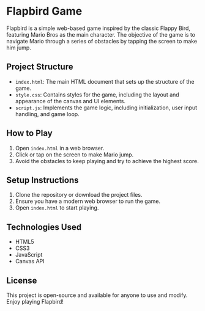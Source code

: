 # Flapbird Game

Flapbird is a simple web-based game inspired by the classic Flappy Bird, featuring Mario Bros as the main character. The objective of the game is to navigate Mario through a series of obstacles by tapping the screen to make him jump.

## Project Structure

- `index.html`: The main HTML document that sets up the structure of the game.
- `style.css`: Contains styles for the game, including the layout and appearance of the canvas and UI elements.
- `script.js`: Implements the game logic, including initialization, user input handling, and game loop.

## How to Play

1. Open `index.html` in a web browser.
2. Click or tap on the screen to make Mario jump.
3. Avoid the obstacles to keep playing and try to achieve the highest score.

## Setup Instructions

1. Clone the repository or download the project files.
2. Ensure you have a modern web browser to run the game.
3. Open `index.html` to start playing.

## Technologies Used

- HTML5
- CSS3
- JavaScript
- Canvas API

## License

This project is open-source and available for anyone to use and modify. Enjoy playing Flapbird!